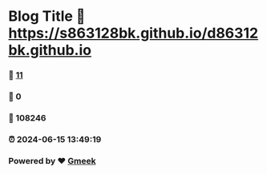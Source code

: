 # Blog Title :link: https://s863128bk.github.io/d86312bk.github.io 
### :page_facing_up: [11](https://s863128bk.github.io/d86312bk.github.io/tag.html) 
### :speech_balloon: 0 
### :hibiscus: 108246 
### :alarm_clock: 2024-06-15 13:49:19 
### Powered by :heart: [Gmeek](https://github.com/Meekdai/Gmeek)
